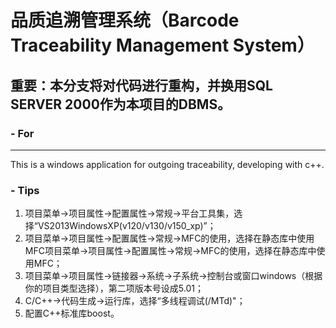 # 品质追溯管理系统（Barcode Traceability Management System）
## 重要：本分支将对代码进行重构，并换用SQL SERVER 2000作为本项目的DBMS。
### - For
--------
This is a windows application for outgoing traceability, developing with c++.
### - Tips
1. 项目菜单->项目属性->配置属性->常规->平台工具集，选择“VS2013WindowsXP(v120/v130/v150_xp)”；
2. 项目菜单->项目属性->配置属性->常规->MFC的使用，选择在静态库中使用MFC项目菜单->项目属性->配置属性->常规->MFC的使用，选择在静态库中使用MFC；
3. 项目菜单->项目属性->链接器->系统->子系统->控制台或窗口windows（根据你的项目类型选择），第二项版本号设成5.01；
4. C/C++->代码生成->运行库，选择“多线程调试(/MTd)"；
5. 配置C++标准库boost。